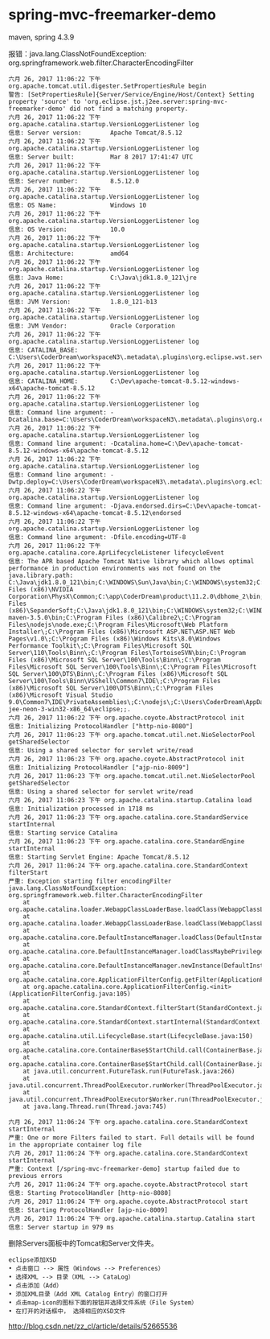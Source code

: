 # spring-mvc-freemarker-demo
maven, spring 4.3.9


报错：java.lang.ClassNotFoundException: org.springframework.web.filter.CharacterEncodingFilter

	六月 26, 2017 11:06:22 下午 org.apache.tomcat.util.digester.SetPropertiesRule begin
	警告: [SetPropertiesRule]{Server/Service/Engine/Host/Context} Setting property 'source' to 'org.eclipse.jst.j2ee.server:spring-mvc-freemarker-demo' did not find a matching property.
	六月 26, 2017 11:06:22 下午 org.apache.catalina.startup.VersionLoggerListener log
	信息: Server version:        Apache Tomcat/8.5.12
	六月 26, 2017 11:06:22 下午 org.apache.catalina.startup.VersionLoggerListener log
	信息: Server built:          Mar 8 2017 17:41:47 UTC
	六月 26, 2017 11:06:22 下午 org.apache.catalina.startup.VersionLoggerListener log
	信息: Server number:         8.5.12.0
	六月 26, 2017 11:06:22 下午 org.apache.catalina.startup.VersionLoggerListener log
	信息: OS Name:               Windows 10
	六月 26, 2017 11:06:22 下午 org.apache.catalina.startup.VersionLoggerListener log
	信息: OS Version:            10.0
	六月 26, 2017 11:06:22 下午 org.apache.catalina.startup.VersionLoggerListener log
	信息: Architecture:          amd64
	六月 26, 2017 11:06:22 下午 org.apache.catalina.startup.VersionLoggerListener log
	信息: Java Home:             C:\Java\jdk1.8.0_121\jre
	六月 26, 2017 11:06:22 下午 org.apache.catalina.startup.VersionLoggerListener log
	信息: JVM Version:           1.8.0_121-b13
	六月 26, 2017 11:06:22 下午 org.apache.catalina.startup.VersionLoggerListener log
	信息: JVM Vendor:            Oracle Corporation
	六月 26, 2017 11:06:22 下午 org.apache.catalina.startup.VersionLoggerListener log
	信息: CATALINA_BASE:         C:\Users\CoderDream\workspaceN3\.metadata\.plugins\org.eclipse.wst.server.core\tmp0
	六月 26, 2017 11:06:22 下午 org.apache.catalina.startup.VersionLoggerListener log
	信息: CATALINA_HOME:         C:\Dev\apache-tomcat-8.5.12-windows-x64\apache-tomcat-8.5.12
	六月 26, 2017 11:06:22 下午 org.apache.catalina.startup.VersionLoggerListener log
	信息: Command line argument: -Dcatalina.base=C:\Users\CoderDream\workspaceN3\.metadata\.plugins\org.eclipse.wst.server.core\tmp0
	六月 26, 2017 11:06:22 下午 org.apache.catalina.startup.VersionLoggerListener log
	信息: Command line argument: -Dcatalina.home=C:\Dev\apache-tomcat-8.5.12-windows-x64\apache-tomcat-8.5.12
	六月 26, 2017 11:06:22 下午 org.apache.catalina.startup.VersionLoggerListener log
	信息: Command line argument: -Dwtp.deploy=C:\Users\CoderDream\workspaceN3\.metadata\.plugins\org.eclipse.wst.server.core\tmp0\wtpwebapps
	六月 26, 2017 11:06:22 下午 org.apache.catalina.startup.VersionLoggerListener log
	信息: Command line argument: -Djava.endorsed.dirs=C:\Dev\apache-tomcat-8.5.12-windows-x64\apache-tomcat-8.5.12\endorsed
	六月 26, 2017 11:06:22 下午 org.apache.catalina.startup.VersionLoggerListener log
	信息: Command line argument: -Dfile.encoding=UTF-8
	六月 26, 2017 11:06:22 下午 org.apache.catalina.core.AprLifecycleListener lifecycleEvent
	信息: The APR based Apache Tomcat Native library which allows optimal performance in production environments was not found on the java.library.path: C:\Java\jdk1.8.0_121\bin;C:\WINDOWS\Sun\Java\bin;C:\WINDOWS\system32;C:\WINDOWS;C:/Java/jdk1.8.0_121/bin/../jre/bin/server;C:/Java/jdk1.8.0_121/bin/../jre/bin;C:/Java/jdk1.8.0_121/bin/../jre/lib/amd64;C:\Program Files (x86)\NVIDIA Corporation\PhysX\Common;C:\app\CoderDream\product\11.2.0\dbhome_2\bin;C:\app\CoderDream\product\11.2.0\dbhome_1\bin;C:\Program Files (x86)\SepanderSoft;C:\Java\jdk1.8.0_121\bin;C:\WINDOWS\system32;C:\WINDOWS;C:\WINDOWS\System32\Wbem;C:\WINDOWS\System32\WindowsPowerShell\v1.0\;C:\Java\apache-maven-3.5.0\bin;C:\Program Files (x86)\Calibre2\;C:\Program Files\nodejs\node.exe;C:\Program Files\Microsoft\Web Platform Installer\;C:\Program Files (x86)\Microsoft ASP.NET\ASP.NET Web Pages\v1.0\;C:\Program Files (x86)\Windows Kits\8.0\Windows Performance Toolkit\;C:\Program Files\Microsoft SQL Server\110\Tools\Binn\;C:\Program Files\TortoiseSVN\bin;C:\Program Files (x86)\Microsoft SQL Server\100\Tools\Binn\;C:\Program Files\Microsoft SQL Server\100\Tools\Binn\;C:\Program Files\Microsoft SQL Server\100\DTS\Binn\;C:\Program Files (x86)\Microsoft SQL Server\100\Tools\Binn\VSShell\Common7\IDE\;C:\Program Files (x86)\Microsoft SQL Server\100\DTS\Binn\;C:\Program Files (x86)\Microsoft Visual Studio 9.0\Common7\IDE\PrivateAssemblies\;C:\nodejs\;C:\Users\CoderDream\AppData\Local\Microsoft\WindowsApps;C:\Users\CoderDream\AppData\Roaming\npm;C:\Dev\eclipse-jee-neon-3-win32-x86_64\eclipse;;.
	六月 26, 2017 11:06:22 下午 org.apache.coyote.AbstractProtocol init
	信息: Initializing ProtocolHandler ["http-nio-8080"]
	六月 26, 2017 11:06:23 下午 org.apache.tomcat.util.net.NioSelectorPool getSharedSelector
	信息: Using a shared selector for servlet write/read
	六月 26, 2017 11:06:23 下午 org.apache.coyote.AbstractProtocol init
	信息: Initializing ProtocolHandler ["ajp-nio-8009"]
	六月 26, 2017 11:06:23 下午 org.apache.tomcat.util.net.NioSelectorPool getSharedSelector
	信息: Using a shared selector for servlet write/read
	六月 26, 2017 11:06:23 下午 org.apache.catalina.startup.Catalina load
	信息: Initialization processed in 1718 ms
	六月 26, 2017 11:06:23 下午 org.apache.catalina.core.StandardService startInternal
	信息: Starting service Catalina
	六月 26, 2017 11:06:23 下午 org.apache.catalina.core.StandardEngine startInternal
	信息: Starting Servlet Engine: Apache Tomcat/8.5.12
	六月 26, 2017 11:06:24 下午 org.apache.catalina.core.StandardContext filterStart
	严重: Exception starting filter encodingFilter
	java.lang.ClassNotFoundException: org.springframework.web.filter.CharacterEncodingFilter
		at org.apache.catalina.loader.WebappClassLoaderBase.loadClass(WebappClassLoaderBase.java:1285)
		at org.apache.catalina.loader.WebappClassLoaderBase.loadClass(WebappClassLoaderBase.java:1119)
		at org.apache.catalina.core.DefaultInstanceManager.loadClass(DefaultInstanceManager.java:511)
		at org.apache.catalina.core.DefaultInstanceManager.loadClassMaybePrivileged(DefaultInstanceManager.java:492)
		at org.apache.catalina.core.DefaultInstanceManager.newInstance(DefaultInstanceManager.java:118)
		at org.apache.catalina.core.ApplicationFilterConfig.getFilter(ApplicationFilterConfig.java:258)
		at org.apache.catalina.core.ApplicationFilterConfig.<init>(ApplicationFilterConfig.java:105)
		at org.apache.catalina.core.StandardContext.filterStart(StandardContext.java:4599)
		at org.apache.catalina.core.StandardContext.startInternal(StandardContext.java:5242)
		at org.apache.catalina.util.LifecycleBase.start(LifecycleBase.java:150)
		at org.apache.catalina.core.ContainerBase$StartChild.call(ContainerBase.java:1419)
		at org.apache.catalina.core.ContainerBase$StartChild.call(ContainerBase.java:1409)
		at java.util.concurrent.FutureTask.run(FutureTask.java:266)
		at java.util.concurrent.ThreadPoolExecutor.runWorker(ThreadPoolExecutor.java:1142)
		at java.util.concurrent.ThreadPoolExecutor$Worker.run(ThreadPoolExecutor.java:617)
		at java.lang.Thread.run(Thread.java:745)
	
	六月 26, 2017 11:06:24 下午 org.apache.catalina.core.StandardContext startInternal
	严重: One or more Filters failed to start. Full details will be found in the appropriate container log file
	六月 26, 2017 11:06:24 下午 org.apache.catalina.core.StandardContext startInternal
	严重: Context [/spring-mvc-freemarker-demo] startup failed due to previous errors
	六月 26, 2017 11:06:24 下午 org.apache.coyote.AbstractProtocol start
	信息: Starting ProtocolHandler [http-nio-8080]
	六月 26, 2017 11:06:24 下午 org.apache.coyote.AbstractProtocol start
	信息: Starting ProtocolHandler [ajp-nio-8009]
	六月 26, 2017 11:06:24 下午 org.apache.catalina.startup.Catalina start
	信息: Server startup in 979 ms


删除Servers面板中的Tomcat和Server文件夹。



	eclipse添加XSD
	• 点击窗口 --> 属性（Windows --> Preferences）
	• 选择XML --> 目录（XML --> CataLog）
	• 点击添加（Add）
	• 添加XML目录（Add XML Catalog Entry）的窗口打开
	• 点击map-icon的图标下面的按钮并选择文件系统（File System）
	• 在打开的对话框中， 选择相应的XSD文件


http://blog.csdn.net/zz_cl/article/details/52665536